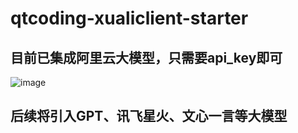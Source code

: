 # qtcoding-xualiclient-starter
## 目前已集成阿里云大模型，只需要api_key即可
  ![image](https://github.com/xlf60/qtcoding-xualiclient-starter/assets/110140513/37d88322-464f-4f46-a38e-3993fcd551b8)
## 后续将引入GPT、讯飞星火、文心一言等大模型
